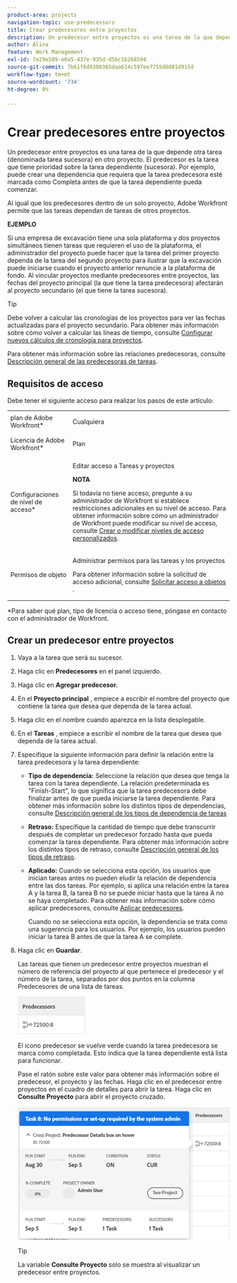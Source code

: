 ```yaml
---
product-area: projects
navigation-topic: use-predecessors
title: Crear predecesores entre proyectos
description: Un predecesor entre proyectos es una tarea de la que depende otra tarea (denominada tarea sucesora) en otro proyecto. El predecesor es la tarea que tiene prioridad sobre la tarea dependiente (sucesora). Por ejemplo, puede crear una dependencia que requiera que la tarea predecesora esté marcada como Completa antes de que la tarea dependiente pueda comenzar.
author: Alina
feature: Work Management
exl-id: 7e29e589-e0a5-437e-935d-d5bc1b268594
source-git-commit: 7b61f6d9380365daa614c597ee7755d6d01d915d
workflow-type: tm+mt
source-wordcount: '734'
ht-degree: 0%

---
```


# Crear predecesores entre proyectos

Un predecesor entre proyectos es una tarea de la que depende otra tarea (denominada tarea sucesora) en otro proyecto. El predecesor es la tarea que tiene prioridad sobre la tarea dependiente (sucesora). Por ejemplo, puede crear una dependencia que requiera que la tarea predecesora esté marcada como Completa antes de que la tarea dependiente pueda comenzar.

Al igual que los predecesores dentro de un solo proyecto, Adobe Workfront permite que las tareas dependan de tareas de otros proyectos.

**EJEMPLO**

Si una empresa de excavación tiene una sola plataforma y dos proyectos simultáneos tienen tareas que requieren el uso de la plataforma, el administrador del proyecto puede hacer que la tarea del primer proyecto dependa de la tarea del segundo proyecto para ilustrar que la excavación puede iniciarse cuando el proyecto anterior renuncie a la plataforma de fondo.
Al vincular proyectos mediante predecesores entre proyectos, las fechas del proyecto principal (la que tiene la tarea predecesora) afectarán al proyecto secundario (el que tiene la tarea sucesora).

>[!TIP]
>
>Debe volver a calcular las cronologías de los proyectos para ver las fechas actualizadas para el proyecto secundario. Para obtener más información sobre cómo volver a calcular las líneas de tiempo, consulte [Configurar nuevos cálculos de cronología para proyectos](../../../administration-and-setup/set-up-workfront/configure-system-defaults/configure-timeline-recalculations-projects.md).

Para obtener más información sobre las relaciones predecesoras, consulte [Descripción general de las predecesoras de tareas](../../../manage-work/tasks/use-prdcssrs/predecessors-overview.md).

## Requisitos de acceso

<!--drafted - replace table for P&P:

<table style="table-layout:auto"> 
 <col> 
 <col> 
 <tbody> 
  <tr> 
   <td role="rowheader">Adobe Workfront plan*</td> 
   <td> <p>Any</p> </td> 
  </tr> 
  <tr> 
   <td role="rowheader">Adobe Workfront license*</td> 
   <td> <p>Current license: Standard </p> 
   Or
   <p>Legacy license: Plan </p>
   </td> 
  </tr> 
  <tr> 
   <td role="rowheader">Access level configurations*</td> 
   <td> <p>Edit access to Tasks and Projects</p> <p><b>NOTE</b>
   
   If you still don't have access, ask your Workfront administrator if they set additional restrictions in your access level. For information on how a Workfront administrator can modify your access level, see <a href="../../../administration-and-setup/add-users/configure-and-grant-access/create-modify-access-levels.md" class="MCXref xref">Create or modify custom access levels</a>.</p> </td> 
  </tr> 
  <tr> 
   <td role="rowheader">Object permissions</td> 
   <td> <p>Manage permissions to the tasks and the projects</p> <p>For information on requesting additional access, see <a href="../../../workfront-basics/grant-and-request-access-to-objects/request-access.md" class="MCXref xref">Request access to objects </a>.</p> </td> 
  </tr> 
 </tbody> 
</table>
-->

Debe tener el siguiente acceso para realizar los pasos de este artículo:

<table style="table-layout:auto"> 
 <col> 
 <col> 
 <tbody> 
  <tr> 
   <td role="rowheader">plan de Adobe Workfront*</td> 
   <td> <p>Cualquiera</p> </td> 
  </tr> 
  <tr> 
   <td role="rowheader">Licencia de Adobe Workfront*</td> 
   <td> <p>Plan </p> </td> 
  </tr> 
  <tr> 
   <td role="rowheader">Configuraciones de nivel de acceso*</td> 
   <td> <p>Editar acceso a Tareas y proyectos</p> <p><b>NOTA</b>

Si todavía no tiene acceso, pregunte a su administrador de Workfront si establece restricciones adicionales en su nivel de acceso. Para obtener información sobre cómo un administrador de Workfront puede modificar su nivel de acceso, consulte <a href="../../../administration-and-setup/add-users/configure-and-grant-access/create-modify-access-levels.md" class="MCXref xref">Crear o modificar niveles de acceso personalizados</a>.</p> </td>
</tr> 
  <tr> 
   <td role="rowheader">Permisos de objeto</td> 
   <td> <p>Administrar permisos para las tareas y los proyectos</p> <p>Para obtener información sobre la solicitud de acceso adicional, consulte <a href="../../../workfront-basics/grant-and-request-access-to-objects/request-access.md" class="MCXref xref">Solicitar acceso a objetos </a>.</p> </td> 
  </tr> 
 </tbody> 
</table>

&#42;Para saber qué plan, tipo de licencia o acceso tiene, póngase en contacto con el administrador de Workfront.

## Crear un predecesor entre proyectos

1. Vaya a la tarea que será su sucesor.
1. Haga clic en **Predecesores** en el panel izquierdo.
1. Haga clic en **Agregar predecesor.**
1. En el **Proyecto principal** , empiece a escribir el nombre del proyecto que contiene la tarea que desea que dependa de la tarea actual.
1. Haga clic en el nombre cuando aparezca en la lista desplegable.
1. En el **Tareas** , empiece a escribir el nombre de la tarea que desea que dependa de la tarea actual.
1. Especifique la siguiente información para definir la relación entre la tarea predecesora y la tarea dependiente:

   * **Tipo de dependencia:** Seleccione la relación que desea que tenga la tarea con la tarea dependiente. La relación predeterminada es &quot;Finish-Start&quot;, lo que significa que la tarea predecesora debe finalizar antes de que pueda iniciarse la tarea dependiente. Para obtener más información sobre los distintos tipos de dependencias, consulte [Descripción general de los tipos de dependencia de tareas](../../../manage-work/tasks/use-prdcssrs/task-dependency-types.md)

   * **Retraso:** Especifique la cantidad de tiempo que debe transcurrir después de completar un predecesor forzado hasta que pueda comenzar la tarea dependiente. Para obtener más información sobre los distintos tipos de retraso, consulte [Descripción general de los tipos de retraso](../../../manage-work/tasks/use-prdcssrs/lag-types.md).

   * **Aplicado:** Cuando se selecciona esta opción, los usuarios que inician tareas antes no pueden eludir la relación de dependencia entre las dos tareas. Por ejemplo, si aplica una relación entre la tarea A y la tarea B, la tarea B no se puede iniciar hasta que la tarea A no se haya completado. Para obtener más información sobre cómo aplicar predecesores, consulte [Aplicar predecesores](../../../manage-work/tasks/use-prdcssrs/enforced-predecessors.md).

      Cuando no se selecciona esta opción, la dependencia se trata como una sugerencia para los usuarios. Por ejemplo, los usuarios pueden iniciar la tarea B antes de que la tarea A se complete.

1. Haga clic en **Guardar**.

   Las tareas que tienen un predecesor entre proyectos muestran el número de referencia del proyecto al que pertenece el predecesor y el número de la tarea, separados por dos puntos en la columna Predecesores de una lista de tareas.

   ![predecesor entre proyectos](assets/cross-project-predecessor-in-list-view.png)

   El icono predecesor se vuelve verde cuando la tarea predecesora se marca como completada. Esto indica que la tarea dependiente está lista para funcionar.

   Pase el ratón sobre este valor para obtener más información sobre el predecesor, el proyecto y las fechas. Haga clic en el predecesor entre proyectos en el cuadro de detalles para abrir la tarea. Haga clic en **Consulte Proyecto** para abrir el proyecto cruzado.

   ![Detalles del predecesor entre proyectos](assets/cross-project-predecessor-details.png)

   >[!TIP]
   >
   >   La variable **Consulte Proyecto** solo se muestra al visualizar un predecesor entre proyectos.

